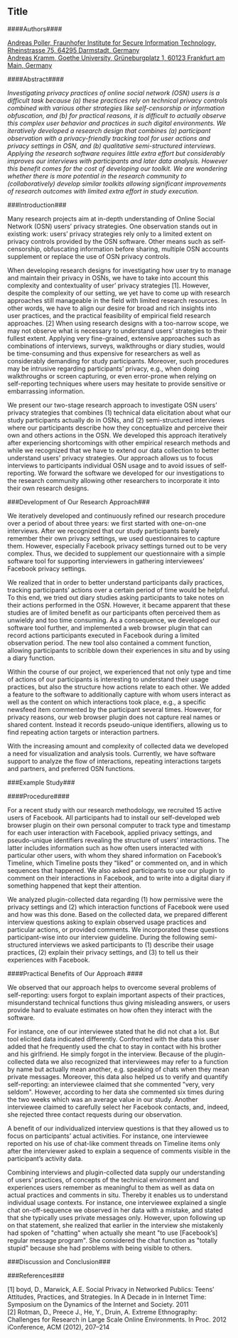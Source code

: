 ## Title ##

####Authors####

[Andreas Poller, Fraunhofer Institute for Secure Information Technology, Rheinstrasse 75, 64295 Darmstadt, Germany](mailto:andreas.poller@sit.fraunhofer.de)   
[Andreas Kramm, Goethe University, Grüneburgplatz 1, 60123 Frankfurt am Main, Germany](mailto:akramm@rz.uni-frankfurt.de)
  
####Abstract####

_Investigating privacy practices of online social network (OSN) users is a difficult task because (a) these practices rely on technical privacy controls combined with various other strategies like self-censorship or information obfuscation, and (b) for practical reasons, it is difficult to actually observe this complex user behavior and practices in such digital environments. We iteratively developed a research design that combines (a) participant observation with a privacy-friendly tracking tool for user actions and privacy settings in OSN, and (b) qualitative semi-structured interviews. Applying the research software requires little extra effort but considerably improves our interviews with participants and later data analysis. However this benefit comes for the cost of developing our toolkit. We are wondering whether there is more potential in the research community to (collaboratively) develop similar toolkits allowing significant improvements of research outcomes with limited extra effort in study execution._

###Introduction###

Many research projects aim at in-depth understanding of Online Social Network (OSN) users’ privacy strategies. One observation stands out in existing work: users’ privacy strategies rely only to a limited extent on privacy controls provided by the OSN software. Other means such as self-censorship, obfuscating information before sharing, multiple OSN accounts supplement or replace the use of OSN privacy controls.

When developing research designs for investigating how user try to manage and maintain their privacy in OSNs, we have to take into account this complexity and contextuality of user’ privacy strategies [1]. However, despite the complexity of our setting, we yet have to come up with research approaches still manageable in the field with limited research resources. In other words, we have to align our desire for broad and rich insights into user practices, and the practical feasibility of empirical field research approaches. [2] When using research designs with a too-narrow scope, we may not observe what is necessary to understand users’ strategies to their fullest extent. Applying very fine-grained, extensive approaches such as combinations of interviews, surveys, walkthroughs or diary studies, would be time-consuming and thus expensive for researchers as well as considerably demanding for study participants. Moreover, such procedures may be intrusive regarding participants’ privacy, e.g., when doing walkthroughs or screen capturing, or even error-prone when relying on self-reporting techniques where users may hesitate to provide sensitive or embarrassing information.

We present our two-stage research approach to investigate OSN users’ privacy strategies that combines (1) technical data elicitation about what our study participants actually do in OSNs, and (2) semi-structured interviews where our participants describe how they conceptualize and perceive their own and others actions in the OSN. We developed this approach iteratively after experiencing shortcomings with other empirical research methods and while we recognized that we have to extend our data collection to better understand users’ privacy strategies. Our approach allows us to focus interviews to participants individual OSN usage and to avoid issues of self-reporting. We forward the software we developed for our investigations to the research community allowing other researchers to incorporate it into their own research designs.

###Development of Our Research Approach###

We iteratively developed and continuously refined our research procedure over a period of about three years: we first started with one-on-one interviews. After we recognized that our study participants barely remember their own privacy settings, we used questionnaires to capture them. However, especially Facebook privacy settings turned out to be very complex. Thus, we decided to supplement our questionnaire with a simple software tool for supporting interviewers in gathering interviewees’ Facebook privacy settings.

We realized that in order to better understand participants daily practices, tracking participants’ actions over a certain period of time would be helpful. To this end, we tried out diary studies asking participants to take notes on their actions performed in the OSN. However, it became apparent that these studies are of limited benefit as our participants often perceived them as unwieldy and too time consuming. As a consequence, we developed our software tool further, and implemented a web browser plugin that can record actions participants executed in Facebook during a limited observation period. The new tool also contained a comment function, allowing participants to scribble down their experiences in situ and by using a diary function.

Within the course of our project, we experienced that not only type and time of actions of our participants is interesting to understand their usage practices, but also the structure how actions relate to each other. We added a feature to the software to additionally capture with whom users interact as well as the content on which interactions took place, e.g., a specific newsfeed item commented by the participant several times. However, for privacy reasons, our web browser plugin does not capture real names or shared content. Instead it records pseudo-unique identifiers, allowing us to find repeating action targets or interaction partners.  

With the increasing amount and complexity of collected data we developed a need for visualization and analysis tools. Currently, we have software support to analyze the flow of interactions, repeating interactions targets and partners, and preferred OSN functions.  

###Example Study###

####Procedure####

For a recent study with our research methodology, we recruited 15 active users of Facebook. All participants had to install our self-developed web browser plugin on their own personal computer to track type and timestamp for each user interaction with Facebook, applied privacy settings, and pseudo-unique identifiers revealing the structure of users’ interactions. The latter includes information such as how often users interacted with particular other users, with whom they shared information on Facebook’s Timeline, which Timeline posts they “liked” or commented on, and in which sequences that happened. We also asked participants to use our plugin to comment on their interactions in Facebook, and to write into a digital diary if something happened that kept their attention.

We analyzed plugin-collected data regarding (1) how permissive were the privacy settings and (2) which interaction functions of Facebook were used and how was this done. Based on the collected data, we prepared different interview questions asking to explain observed usage practices and particular actions, or provided comments. We incorporated these questions participant-wise into our interview guideline. During the following semi-structured interviews we asked participants to (1) describe their usage practices, (2) explain their privacy settings, and (3) to tell us their experiences with Facebook. 

####Practical Benefits of Our Approach ####

We observed that our approach helps to overcome several problems of self-reporting: users forgot to explain important aspects of their practices, misunderstand technical functions thus giving misleading answers, or users provide hard to evaluate estimates on how often they interact with the software.  

For instance, one of our interviewee stated that he did not chat a lot. But tool elicited data indicated differently. Confronted with the data this user added that he frequently used the chat to stay in contact with his brother and his girlfriend. He simply forgot in the interview. Because of the plugin-collected data we also recognized that interviewees may refer to a function by name but actually mean another, e.g. speaking of chats when they mean private messages. Moreover, this data also helped us to verify and quantify self-reporting: an interviewee claimed that she commented "very, very seldom". However, according to her data she commented six times during the two weeks which was an average value in our study. Another interviewee claimed to carefully select her Facebook contacts, and, indeed, she rejected three contact requests during our observation.

A benefit of our individualized interview questions is that they allowed us to focus on participants’ actual activities. For instance, one interviewee reported on his use of chat-like comment threads on Timeline items only after the interviewer asked to explain a sequence of comments visible in the participant’s activity data.

Combining interviews and plugin-collected data supply our understanding of users’ practices, of concepts of the technical environment and experiences users remember as meaningful to them as well as data on actual practices and comments in situ. Thereby it enables us to understand individual usage contexts. For instance, one interviewee explained a single chat on-off-sequence we observed in her data with a mistake, and stated that she typically uses private messages only. However, upon following up on that statement, she realized that earlier in the interview she mistakenly had spoken of "chatting" when actually she meant "to use [Facebook’s] regular message program". She considered the chat function as "totally stupid" because she had problems with being visible to others.  

###Discussion and Conclusion###


###References###

[1] boyd, D., Marwick, A.E. Social Privacy in Networked Publics: Teens’ Attitudes, Practices, and Strategies. In A Decade in in Internet Time: Symposium on the Dynamics of the Internet and Society. 2011   
[2] Rotman, D., Preece J., He, Y., Druin, A. Extreme Ethnography: Challenges for Research in Large Scale Online Environments. In Proc. 2012 iConference, ACM (2012), 207–214
